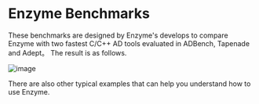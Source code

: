 # Enzyme Benchmarks
These benchmarks are designed by Enzyme's develops to compare Enzyme with two fastest C/C++ AD tools evaluated in ADBench, Tapenade and Adept。 The result is as follows.

![image](https://github.com/mingshuai-li/Enzyme/assets/90833693/2e419078-23f7-4e48-bee2-6fb286e868f6)

There are also other typical examples that can help you understand how to use Enzyme.
